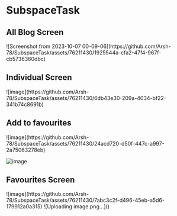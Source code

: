 # SubspaceTask

<h2>All Blog Screen</h2>
![Screenshot from 2023-10-07 00-09-06](https://github.com/Arsh-78/SubspaceTask/assets/76211430/1925544a-cfa2-47f4-967f-cb5736360dbc)


<h2>Individual Screen</h2>
![image](https://github.com/Arsh-78/SubspaceTask/assets/76211430/6db43e30-209a-4034-bf22-341b74c8691b)

<h2>Add to favourites</h2>
![image](https://github.com/Arsh-78/SubspaceTask/assets/76211430/24acd720-d50f-447c-a997-2a75063278eb)

![image](https://github.com/Arsh-78/SubspaceTask/assets/76211430/033c1f7f-a5ad-47ef-9d70-02c23c80fff5)


<h2>Favourites Screen</h2>
![image](https://github.com/Arsh-78/SubspaceTask/assets/76211430/7abc3c2f-d496-45eb-a5d6-179912a0a315)
![Uploading image.png…]()


